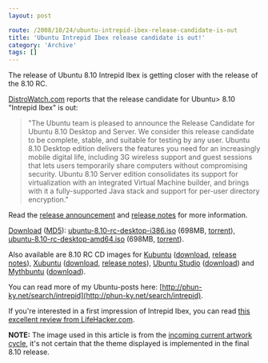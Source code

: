 ```yaml
---
layout: post

route: /2008/10/24/ubuntu-intrepid-ibex-release-candidate-is-out
title: 'Ubuntu Intrepid Ibex release candidate is out!'
category: 'Archive'
tags: []
---
```


The release of Ubuntu 8.10 Intrepid Ibex is getting closer with the release of
the 8.10 RC.

[DistroWatch.com](http://distrowatch.com/table.php?distribution=ubuntu)
reports that the release candidate for Ubuntu> 8.10
"Intrepid Ibex" is out:

> "The Ubuntu team is pleased to announce the Release Candidate for Ubuntu 8.10 Desktop and Server. We consider this release candidate to be complete, stable, and suitable for testing by any user. Ubuntu 8.10 Desktop edition delivers the features you need for an increasingly mobile digital life, including 3G wireless support and guest sessions that lets users temporarily share computers without compromising security. Ubuntu 8.10 Server edition consolidates its support for virtualization with an integrated Virtual Machine builder, and brings with it a fully-supported Java stack and support for per-user directory encryption."


Read the
<a class="ph" target="_blank" rel="noopener noreferrer" href="https://lists.ubuntu.com/archives/ubuntu-announce/2008-October/000115.html">release
announcement</a> and
<a class="ph" target="_blank" rel="noopener noreferrer" href="http://www.ubuntu.com/getubuntu/releasenotes/810">release
notes</a> for more information.

[Download](http://www.ubuntu.com/testing/intrepid/beta)
([MD5](http://releases.ubuntu.com/8.10/MD5SUMS)):
[ubuntu-8.10-rc-desktop-i386.iso](http://mirror.anl.gov/pub/ubuntu-iso/CDs/8.10/ubuntu-8.10-rc-desktop-i386.iso)
(698MB,
[torrent](http://releases.ubuntu.com/8.10/ubuntu-8.10-rc-desktop-i386.iso.torrent)),
[ubuntu-8.10-rc-desktop-amd64.iso](http://ubuntu.media.mit.edu/ubuntu-releases/8.10/ubuntu-8.10-rc-desktop-amd64.iso)
(698MB,
[torrent](http://releases.ubuntu.com/8.10/ubuntu-8.10-rc-desktop-amd64.iso.torrent)).

Also available are 8.10 RC CD images for [Kubuntu](kubuntu)
([download](http://releases.ubuntu.com/releases/kubuntu/8.10),
<a class="ph" target="_blank" rel="noopener noreferrer" href="https://wiki.kubuntu.org/IntrepidIbex/RC/Kubuntu">release
notes</a>), [Xubuntu](xubuntu)
([download](http://cdimage.ubuntu.com/xubuntu/releases/8.10/rc),
<a class="ph" target="_blank" rel="noopener noreferrer" href="https://wiki.ubuntu.com/IntrepidIbex/RC/Xubuntu">release
notes</a>), [Ubuntu Studio](ubuntustudio)
([download](http://cdimage.ubuntu.com/ubuntustudio/releases/8.10/rc))
and [Mythbuntu](mythbuntu)
([download](http://cdimage.ubuntu.com/mythbuntu/releases/8.10/rc)).

You can read more of my Ubuntu-posts here:
[http://phun-ky.net/search/intrepid](http://phun-ky.net/search/intrepid).

If you're interested in a first impression of Intrepid Ibex, you can read
<a class="ph" target="_blank" rel="noopener noreferrer" href="http://lifehacker.com/5058730/first-look-at-ubuntu-810-intrepid-ibex-beta">this
excellent review from LifeHacker.com</a>.

<strong class="ph">NOTE:</strong> The image used in this article is from the
<a class="ph" target="_blank" rel="noopener noreferrer" href="https://wiki.ubuntu.com/Artwork/Incoming/Intrepid">incoming
current artwork cycle</a>, it's not certain that the theme displayed is
implemented in the final 8.10 release.
